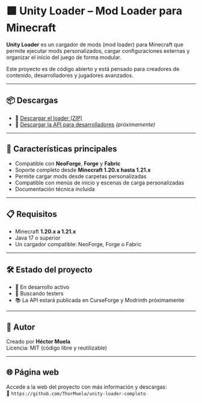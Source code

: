 # 🟩 Unity Loader – Mod Loader para Minecraft

**Unity Loader** es un cargador de mods (mod loader) para Minecraft que permite ejecutar mods personalizados, cargar configuraciones externas y organizar el inicio del juego de forma modular.

Este proyecto es de código abierto y está pensado para creadores de contenido, desarrolladores y jugadores avanzados.

---

## 📦 Descargas

- 🔗 [Descargar el loader (ZIP)](unity-loader-completo.zip)
- 🔗 [Descargar la API para desarrolladores](api-documentation.zip) *(próximamente)*

---

## 🧩 Características principales

- Compatible con **NeoForge**, **Forge** y **Fabric**
- Soporte completo desde **Minecraft 1.20.x hasta 1.21.x**
- Permite cargar mods desde carpetas personalizadas
- Compatible con menús de inicio y escenas de carga personalizadas
- Documentación técnica incluida

---

## 📋 Requisitos

- Minecraft **1.20.x a 1.21.x**
- Java 17 o superior
- Un cargador compatible: NeoForge, Forge o Fabric

---

## 🛠️ Estado del proyecto

- 🔄 En desarrollo activo
- 🧪 Buscando testers
- 📚 La API estará publicada en CurseForge y Modrinth próximamente

---

## 👤 Autor

Creado por **Héctor Muela**  
Licencia: MIT (código libre y reutilizable)

---

## 🌐 Página web

Accede a la web del proyecto con más información y descargas:  
📎 `https://github.com/ThorMuela/unity-loader-completo`
